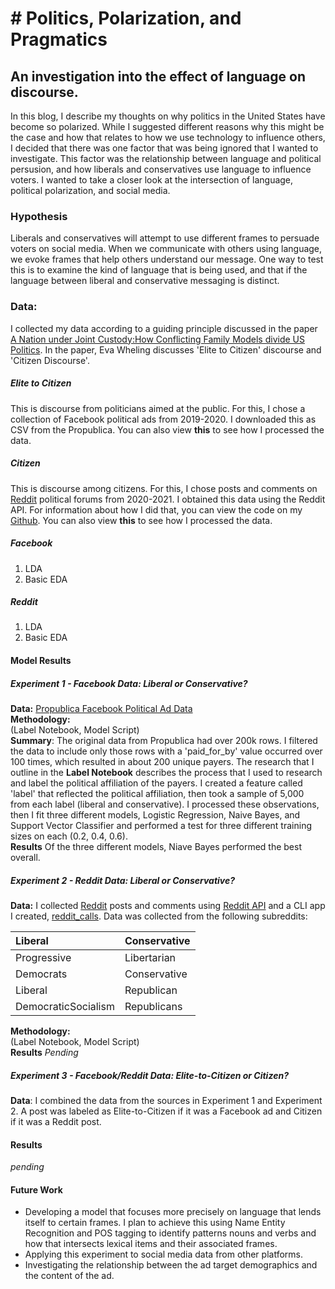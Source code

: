 # # Politics, Polarization, and Pragmatics
## An investigation into the effect of language on discourse.

In this blog, I describe my thoughts on why politics in the United States have become so polarized. While I suggested different reasons why this might be the case and how that relates to how we use technology to influence others, I decided that there was one factor that was being ignored that I wanted to investigate. This factor was the relationship between language and political persusion, and how liberals and conservatives use language to influence voters. I wanted to take a closer look at the intersection of language, political polarization, and social media. 

### Hypothesis
Liberals and conservatives will attempt to use different frames to persuade voters on social media. When we communicate with others using language, we evoke frames that help others understand our message. One way to test this is to examine the kind of language that is being used, and that if the language between liberal and conservative messaging is distinct.

###  Data:
I collected my data according to a guiding principle discussed in the paper [A Nation under Joint Custody:How Conflicting Family Models divide US Politics](https://digitalassets.lib.berkeley.edu/etd/ucb/text/Wehling_berkeley_0028E_13309.pdf). In the paper, Eva Wheling discusses 'Elite to Citizen' discourse and 'Citizen Discourse'.
##### Elite to Citizen
This is discourse from politicians aimed at the public. For this, I chose a collection of Facebook political ads from 2019-2020. I downloaded this as CSV from the Propublica. You can also view **this** to see how I processed the data.

##### Citizen
This is discourse among citizens. For this, I chose posts and comments on [Reddit](https://www.reddit.com/) political forums from 2020-2021. I obtained this data using the Reddit API. For information about how I did that, you can view the code on my [Github](https://github.com/christineegan42/reddit-calls). You can also view **this** to see how I processed the data.

##### Facebook
1. LDA
2. Basic EDA

##### Reddit
1. LDA
2. Basic EDA

#### Model Results
##### Experiment 1 - Facebook Data: Liberal or Conservative?
**Data:** [Propublica Facebook Political Ad Data](https://www.propublica.org/datastore/dataset/political-advertisements-from-facebook)          
**Methodology:**    
(Label Notebook, Model Script)          
**Summary**: The original data from Propublica had over 200k rows. I filtered the data to include only those rows with a 'paid_for_by' value occurred over 100 times, which resulted in about 200 unique payers. The research that I outline in the **Label Notebook** describes the process that I used to research and label the political affiliation of the payers. I created a feature called 'label' that reflected the political affiliation, then took a sample of 5,000 from each label (liberal and conservative). I processed these observations, then I fit three different models, Logistic Regression, Naive Bayes, and Support Vector Classifier and performed a test for three different training sizes on each (0.2, 0.4, 0.6).       
**Results** Of the three different models, Niave Bayes performed the best overall. 


##### Experiment 2 - Reddit Data: Liberal or Conservative?
**Data:** I collected [Reddit](https://www.reddit.com/) posts and comments using [Reddit API](https://www.reddit.com/wiki/api) and a CLI app I created, [reddit_calls](https://github.com/christineegan42/reddit-calls). Data was collected from the following subreddits:     


| Liberal    | Conservative    |   
| :--------- | :-------------- |    
| Progressive | Libertarian   |   
| Democrats   | Conservative  |   
| Liberal     | Republican    |   
| DemocraticSocialism   | Republicans   |          

**Methodology:**    
(Label Notebook, Model Script)   
**Results** *Pending*

##### Experiment 3 - Facebook/Reddit Data: Elite-to-Citizen  or Citizen?
**Data**: I combined the data from the sources in Experiment 1 and Experiment 2. A post was labeled as Elite-to-Citizen if it was a Facebook ad and Citizen if it was a Reddit post. 

#### Results
*pending*

#### Future Work
* Developing a model that focuses more precisely on language that lends itself to certain frames. I plan to achieve this using Name Entity Recognition and POS tagging to identify patterns nouns and verbs and how that intersects lexical items and their associated frames.
* Applying this experiment to social media data from other platforms.
* Investigating the relationship between the ad target demographics and the content of the ad. 